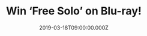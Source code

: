 ---
campaign-uuid: "c-07cf45df-3728-4dab-96c3-4d7a12a591a1"
type: "Competition"
category: "Entertainment"
date: "2019-03-18T09:00:00.000Z"
end-date: "2019-04-18T23:59:00.000Z"
disable-form: false
is_promoted: false
has_entry_page: true
title: "Win ‘Free Solo’ on Blu-ray!"
competition-description: "<p>From award-winning documentary filmmaker E. Chai Vasarhelyi\
  \ and world-renowned photographer and mountaineer Jimmy Chin, the directors of Meru,\
  \ comes Free Solo a stunning, intimate and unflinching portrait of free soloist\
  \ climber Alex Honnold, as he prepares to achieve his lifelong dream: climbing the\
  \ face of the world s most famous rock...the 3,200-foot El Capitan in Yosemite National\
  \ Park...without a rope.</p>\n<p>We are giving away a copy of this incredible documentary\
  \ to one lucky member to win. Want it? Click below for a chance to win.</p>\n"
hero-header: "Win ‘Free Solo’ on Blu-ray!"
terms-confirmation: "N/A"
banner-img: "https://assets.expresslyapp.com/asset-a7b86a81-d557-4c1d-bc60-7fb4e53ef4e9.jpg"
logo-left-href: "aaa.nme.com"
logo-left-image: "https://assets.expresslyapp.com/asset-04639d64-35fd-4460-a2f3-1116594b824c.jpg"
logo-left-title: "NME AAA"
bg-image-hero: "https://assets.expresslyapp.com/asset-dbd6b065-a62b-44ad-923a-6f3034169957.jpg"
bg-image-first: "https://assets.expresslyapp.com/asset-4b73de2b-f824-4550-8ce8-73048b7aebd0.jpg"
section1-content: "<p>Free Solo is an edge-of-your seat thriller and an inspiring\
  \ portrait of an athlete who challenges both his body and his beliefs on a quest\
  \ to triumph over the impossible, revealing the personal toll of excellence. As\
  \ the climber begins his training, the armor of invincibility he s built up over\
  \ decades unexpectedly breaks apart when Honnold begins to fall in love, threatening\
  \ his focus and giving way to injury and setbacks. Vasarhelyi and Chin succeed in\
  \ beautifully capturing deeply human moments with Honnold as well as the death-defying\
  \ climb with exquisite artistry and masterful, vertigo-inducing camerawork. The\
  \ result is a triumph of the human spirit that represents a miraculous opportunity\
  \ for the rest of us to experience the human sublime.</p>\n<p>Enter the form below\
  \ for a chance of taking ‘Free Solo’ on Blu-ray now. Good luck!</p>\n"
entry-title: "Win ‘Free Solo’ on Blu-ray!"
entry-content: "<p>Enter the draw to win ‘Free Solo’ on Blu-ray by entering below\
  \ before 23:59 on 18th of April 2019.</p>\n"
has-winner: false
prize-description: "‘Free Solo’ on Blu-ray."
special-conditions: "Multiple entries are allowed up to one every day\r\nThis competition\
  \ is also available on: http://club.expressly.io/competitons/\r\nfree-solo-blu-ray-giveaway"
country-restrictions:
- "GB"
---